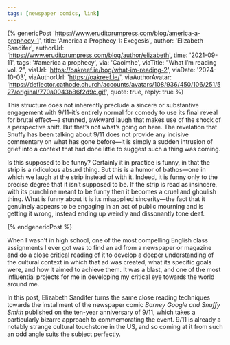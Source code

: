 ```yaml
---
tags: [newspaper comics, link]
---
```


{% genericPost 'https://www.eruditorumpress.com/blog/america-a-prophecy-1',
    title: 'America a Prophecy 1: Exegesis',
    author: 'Elizabeth Sandifer',
    authorUrl: 'https://www.eruditorumpress.com/blog/author/elizabeth',
    time: '2021-09-11',
    tags: '#america a prophecy',
    via: 'Caoimhe',
    viaTitle: "What I’m reading vol. 2",
    viaUrl: 'https://oakreef.ie/bog/what-im-reading-2',
    viaDate: '2024-10-03',
    viaAuthorUrl: 'https://oakreef.ie/',
    viaAuthorAvatar: 'https://deflector.cathode.church/accounts/avatars/108/936/450/106/251/527/original/770a0043b86f2d9c.gif',
    quote: true,
    reply: true %}
  <p>This structure does not inherently preclude a sincere or substantive engagement with 9/11–it’s entirely normal for comedy to use its final reveal for brutal effect—a stunned, awkward laugh that makes use of the shock of a perspective shift. But that’s not what’s going on here. The revelation that Snuffy has been talking about 9/11 does not provide any incisive commentary on what has gone before—it is simply a sudden intrusion of grief into a context that had done little to suggest such a thing was coming. </p>

  <p>Is this supposed to be funny? Certainly it in practice is funny, in that the strip is a ridiculous absurd thing. But this is a humor of bathos—one in which we laugh at the strip instead of with it. Indeed, it is funny only to the precise degree that it isn’t supposed to be. If the strip is read as insincere, with its punchline meant to be funny then it becomes a cruel and ghoulish thing. What is funny about it is its misapplied sincerity—the fact that it genuinely appears to be engaging in an act of public mourning and is getting it wrong, instead ending up weirdly and dissonantly tone deaf. </p>
{% endgenericPost %}

When I wasn't in high school, one of the most compelling English class
assignments I ever got was to find an ad from a newspaper or magazine and do a
close critical reading of it to develop a deeper understanding of the cultural
context in which that ad was created, what its specific goals were, and how it
aimed to achieve them. It was a blast, and one of the most influential projects
for me in developing my critical eye towards the world around me.

In this post, Elizabeth Sandifer turns the same close reading techniques towards
the installment of the newspaper comic *Barney Google and Snuffy Smith*
published on the ten-year anniversary of 9/11, which takes a particularly
bizarre approach to commemorating the event. 9/11 is already a notably strange
cultural touchstone in the US, and so coming at it from such an odd angle
suits the subject perfectly.
